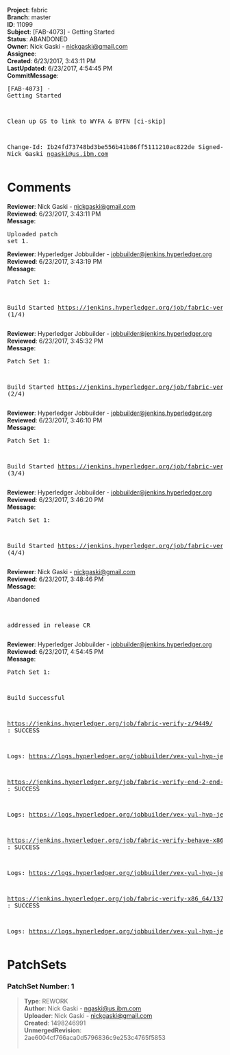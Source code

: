 <strong>Project</strong>: fabric<br><strong>Branch</strong>: master<br><strong>ID</strong>: 11099<br><strong>Subject</strong>: [FAB-4073] - Getting Started<br><strong>Status</strong>: ABANDONED<br><strong>Owner</strong>: Nick Gaski - nickgaski@gmail.com<br><strong>Assignee</strong>:<br><strong>Created</strong>: 6/23/2017, 3:43:11 PM<br><strong>LastUpdated</strong>: 6/23/2017, 4:54:45 PM<br><strong>CommitMessage</strong>:<br><pre>[FAB-4073] - Getting Started

Clean up GS to link to WYFA & BYFN
[ci-skip]

Change-Id: Ib24fd73748bd3be556b41b86ff5111210ac822de
Signed-off-by: Nick Gaski <ngaski@us.ibm.com>
</pre><h1>Comments</h1><strong>Reviewer</strong>: Nick Gaski - nickgaski@gmail.com<br><strong>Reviewed</strong>: 6/23/2017, 3:43:11 PM<br><strong>Message</strong>: <pre>Uploaded patch set 1.</pre><strong>Reviewer</strong>: Hyperledger Jobbuilder - jobbuilder@jenkins.hyperledger.org<br><strong>Reviewed</strong>: 6/23/2017, 3:43:19 PM<br><strong>Message</strong>: <pre>Patch Set 1:

Build Started https://jenkins.hyperledger.org/job/fabric-verify-z/9449/ (1/4)</pre><strong>Reviewer</strong>: Hyperledger Jobbuilder - jobbuilder@jenkins.hyperledger.org<br><strong>Reviewed</strong>: 6/23/2017, 3:45:32 PM<br><strong>Message</strong>: <pre>Patch Set 1:

Build Started https://jenkins.hyperledger.org/job/fabric-verify-end-2-end-x86_64/5299/ (2/4)</pre><strong>Reviewer</strong>: Hyperledger Jobbuilder - jobbuilder@jenkins.hyperledger.org<br><strong>Reviewed</strong>: 6/23/2017, 3:46:10 PM<br><strong>Message</strong>: <pre>Patch Set 1:

Build Started https://jenkins.hyperledger.org/job/fabric-verify-behave-x86_64/7847/ (3/4)</pre><strong>Reviewer</strong>: Hyperledger Jobbuilder - jobbuilder@jenkins.hyperledger.org<br><strong>Reviewed</strong>: 6/23/2017, 3:46:20 PM<br><strong>Message</strong>: <pre>Patch Set 1:

Build Started https://jenkins.hyperledger.org/job/fabric-verify-x86_64/13795/ (4/4)</pre><strong>Reviewer</strong>: Nick Gaski - nickgaski@gmail.com<br><strong>Reviewed</strong>: 6/23/2017, 3:48:46 PM<br><strong>Message</strong>: <pre>Abandoned

addressed in release CR</pre><strong>Reviewer</strong>: Hyperledger Jobbuilder - jobbuilder@jenkins.hyperledger.org<br><strong>Reviewed</strong>: 6/23/2017, 4:54:45 PM<br><strong>Message</strong>: <pre>Patch Set 1:

Build Successful 

https://jenkins.hyperledger.org/job/fabric-verify-z/9449/ : SUCCESS

Logs: https://logs.hyperledger.org/jobbuilder/vex-yul-hyp-jenkins-1/fabric-verify-z/9449

https://jenkins.hyperledger.org/job/fabric-verify-end-2-end-x86_64/5299/ : SUCCESS

Logs: https://logs.hyperledger.org/jobbuilder/vex-yul-hyp-jenkins-1/fabric-verify-end-2-end-x86_64/5299

https://jenkins.hyperledger.org/job/fabric-verify-behave-x86_64/7847/ : SUCCESS

Logs: https://logs.hyperledger.org/jobbuilder/vex-yul-hyp-jenkins-1/fabric-verify-behave-x86_64/7847

https://jenkins.hyperledger.org/job/fabric-verify-x86_64/13795/ : SUCCESS

Logs: https://logs.hyperledger.org/jobbuilder/vex-yul-hyp-jenkins-1/fabric-verify-x86_64/13795</pre><h1>PatchSets</h1><h3>PatchSet Number: 1</h3><blockquote><strong>Type</strong>: REWORK<br><strong>Author</strong>: Nick Gaski - ngaski@us.ibm.com<br><strong>Uploader</strong>: Nick Gaski - nickgaski@gmail.com<br><strong>Created</strong>: 1498246991<br><strong>UnmergedRevision</strong>: 2ae6004cf766aca0d5796836c9e253c4765f5853<br><br></blockquote>